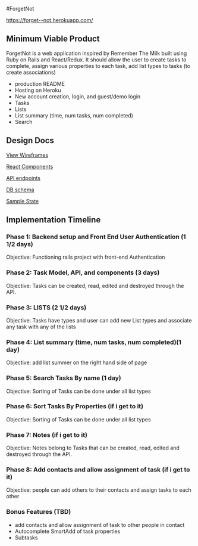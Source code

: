 #ForgetNot

https://forget--not.herokuapp.com/

## Minimum Viable Product
ForgetNot is a web application inspired by Remember The Milk built using Ruby on Rails and React/Redux. It should allow the user to create tasks to complete, assign various properties
to each task, add list types to tasks (to create associations)

 * production README
 * Hosting on Heroku
 * New account creation, login, and guest/demo login
 * Tasks
 * Lists
 * List summary (time, num tasks, num completed)
 * Search

## Design Docs

 [View Wireframes](https://github.com/bkargaw/forget_not/tree/master/docs/wireframes)

 [React Components](https://github.com/bkargaw/forget_not/blob/master/docs/component-hierarchy.md)

 [API endpoints](https://github.com/bkargaw/forget_not/blob/master/docs/api-endpoints.md)

 [DB schema](https://github.com/bkargaw/forget_not/blob/master/docs/schema.md)

 [Sample State](https://github.com/bkargaw/forget_not/blob/master/docs/sample-state.md)

## Implementation Timeline

### Phase 1: Backend setup and Front End User Authentication (1 1/2 days)

 Objective: Functioning rails project with front-end Authentication

### Phase 2: Task Model, API, and components (3 days)

 Objective: Tasks can be created, read, edited and destroyed through the API.

### Phase 3: LISTS (2 1/2 days)

 Objective: Tasks have types and user can add new List types and
    associate any task with any of the lists

### Phase 4: List summary (time, num tasks, num completed)(1 day)

Objective: add list summer on the right hand side of page

### Phase 5: Search Tasks By name (1 day)

 Objective: Sorting of Tasks can be done under all list types

### Phase 6: Sort Tasks By Properties (if i get to it)

 Objective: Sorting of Tasks can be done under all list types

### Phase 7: Notes (if i get to it)

 Objective: Notes belong to Tasks that can be created, read, edited and destroyed through the API.


### Phase 8: Add contacts and allow assignment of task (if i get to it)

 Objective: people can add others to their contacts and assign tasks to each other


### Bonus Features (TBD)
  * add contacts and allow assignment of task to other people in contact
  * Autocomplete SmartAdd of task properties
  * Subtasks
